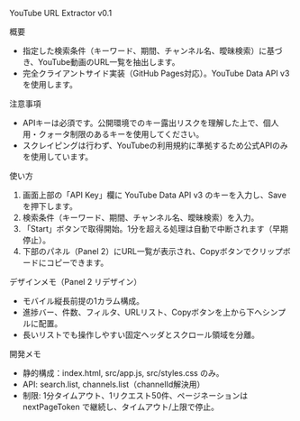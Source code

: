 YouTube URL Extractor v0.1

概要
- 指定した検索条件（キーワード、期間、チャンネル名、曖昧検索）に基づき、YouTube動画のURL一覧を抽出します。
- 完全クライアントサイド実装（GitHub Pages対応）。YouTube Data API v3 を使用します。

注意事項
- APIキーは必須です。公開環境でのキー露出リスクを理解した上で、個人用・クォータ制限のあるキーを使用してください。
- スクレイピングは行わず、YouTubeの利用規約に準拠するため公式APIのみを使用しています。

使い方
1) 画面上部の「API Key」欄に YouTube Data API v3 のキーを入力し、Save を押下します。
2) 検索条件（キーワード、期間、チャンネル名、曖昧検索）を入力。
3) 「Start」ボタンで取得開始。1分を超える処理は自動で中断されます（早期停止）。
4) 下部のパネル（Panel 2）にURL一覧が表示され、Copyボタンでクリップボードにコピーできます。

デザインメモ（Panel 2 リデザイン）
- モバイル縦長前提の1カラム構成。
- 進捗バー、件数、フィルタ、URLリスト、Copyボタンを上から下へシンプルに配置。
- 長いリストでも操作しやすい固定ヘッダとスクロール領域を分離。

開発メモ
- 静的構成：index.html, src/app.js, src/styles.css のみ。
- API: search.list, channels.list（channelId解決用）
- 制限: 1分タイムアウト、1リクエスト50件、ページネーションは nextPageToken で継続し、タイムアウト/上限で停止。
